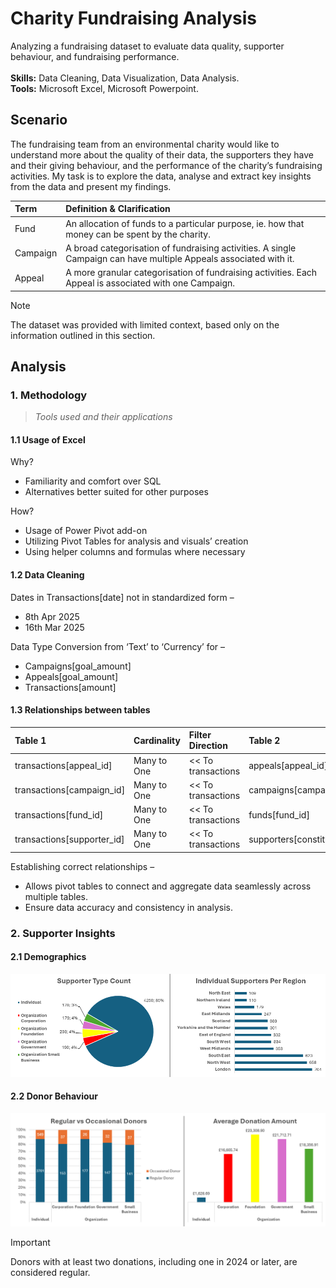 # Charity Fundraising Analysis
Analyzing a fundraising dataset to evaluate data quality, supporter behaviour, and fundraising performance.<br/><br/>
**Skills:** Data Cleaning, Data Visualization, Data Analysis. <br>
**Tools:** Microsoft Excel, Microsoft Powerpoint.

## Scenario
The fundraising team from an environmental charity would like to understand more about the quality of their data, the supporters they have and their giving behaviour, and the performance of the charity’s fundraising activities. My task is to explore the data, analyse and extract key insights from the data and present my findings.

| Term | Definition & Clarification |
| :- | :- |
| Fund | An allocation of funds to a particular purpose, ie. how that money can be spent by the charity. |
| Campaign | A broad categorisation of fundraising activities. A single Campaign can have multiple Appeals associated with it. |
| Appeal | A more granular categorisation of fundraising activities. Each Appeal is associated with one Campaign. |

> [!NOTE]
> The dataset was provided with limited context, based only on the information outlined in this section.

## Analysis
### 1. Methodology
>_Tools used and their applications_

#### 1.1 Usage of Excel
Why?
* Familiarity and comfort over SQL
* Alternatives better suited for other purposes
  
How?
* Usage of Power Pivot add-on
* Utilizing Pivot Tables for analysis and visuals’ creation
* Using helper columns and formulas where necessary

#### 1.2 Data Cleaning
Dates in Transactions[date] not in standardized form –
* 8th Apr 2025
* 16th Mar 2025

Data Type Conversion from ‘Text’ to ‘Currency’ for –
* Campaigns[goal_amount]
* Appeals[goal_amount]
* Transactions[amount]

#### 1.3 Relationships between tables

| Table 1 | Cardinality | Filter Direction | Table 2 |
| :- | :- | :- | :- | 
| transactions[appeal_id] | Many to One | << To transactions | appeals[appeal_id] | 
| transactions[campaign_id] | Many to One | << To transactions | campaigns[campaign_id] |
| transactions[fund_id] | Many to One | << To transactions | funds[fund_id] | 
| transactions[supporter_id] | Many to One | << To transactions | supporters[constituent_id] | 

Establishing correct relationships –
* Allows pivot tables to connect and aggregate data seamlessly across multiple tables.
* Ensure data accuracy and consistency in analysis.

### 2. Supporter Insights

#### 2.1 Demographics
<img src="images/2.1%20Demographics.png">

#### 2.2 Donor Behaviour
<img src="images/2.2%20Donor%20Behaviour.png">

> [!IMPORTANT]
> Donors with at least two donations, including one in 2024 or later, are considered regular.
